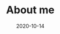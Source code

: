 ---
categories:
- ""
- ""
date: "2020-10-14"
description: Hello everyone! I am Danya from China. I graduated from Fudan University in Shanghai, China. Currently, I am an MFA student at London Business School. This is my portfolio website and I will upload my recent projects and share my life here! Stay tuned!
draft: false
image: paris01.jpeg
keywords: ""
slug: blog1
title: About me
---